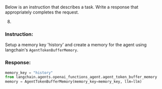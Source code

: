 Below is an instruction that describes a task. Write a response that appropriately completes the request.

8.
### Instruction:
Setup a memory key 'history' and create a memory for the agent using langchain's `AgentTokenBufferMemory`.

### Response:
```python
memory_key = "history"
from langchain.agents.openai_functions_agent.agent_token_buffer_memory import AgentTokenBufferMemory
memory = AgentTokenBufferMemory(memory_key=memory_key, llm=llm)
```